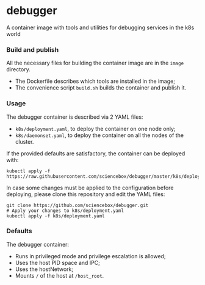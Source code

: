 # debugger

A container image with tools and utilities for debugging services in the k8s world


### Build and publish
All the necessary files for building the container image are in the `image` directory.
- The Dockerfile describes which tools are installed in the image;
- The convenience script `build.sh` builds the container and publish it.


### Usage
The debugger container is described via 2 YAML files:
- `k8s/deployment.yaml`, to deploy the container on one node only;
- `k8s/daemonset.yaml`, to deploy the container on all the nodes of the cluster.

If the provided defaults are satisfactory, the container can be deployed with:
```
kubectl apply -f https://raw.githubusercontent.com/sciencebox/debugger/master/k8s/deployment.yaml
```

In case some changes must be applied to the configuration before deploying, please clone this repository and edit the YAML files:
```
git clone https://github.com/sciencebox/debugger.git
# Apply your changes to k8s/deployment.yaml
kubectl apply -f k8s/deployment.yaml
```


### Defaults
The debugger container:
- Runs in privileged mode and privilege escalation is allowed;
- Uses the host PID space and IPC;
- Uses the hostNetwork;
- Mounts `/` of the host at `/host_root`.
